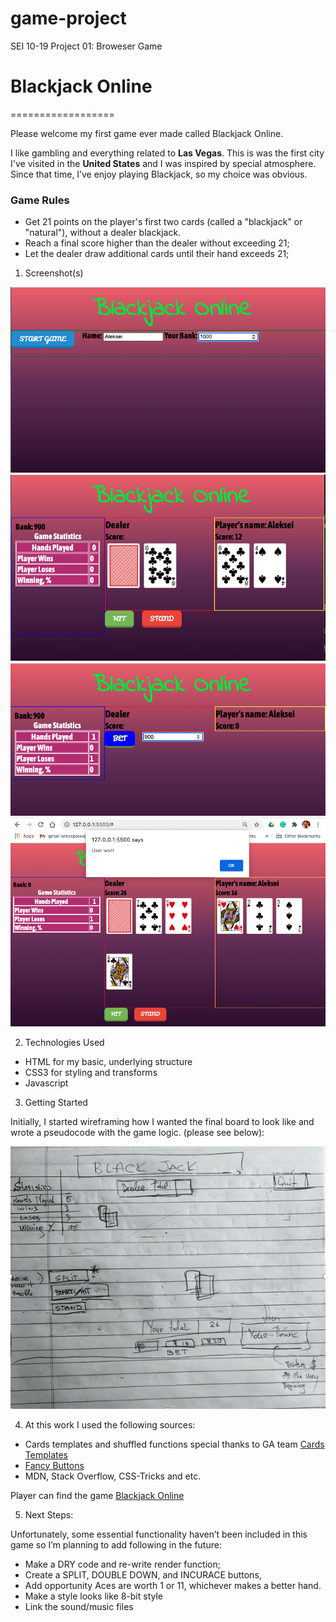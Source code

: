 # game-project
SEI 10-19 Project 01: Broweser Game



# Blackjack Online
==================

Please welcome my first game ever made called Blackjack Online.   

I like gambling and everything related to **Las Vegas**. This is was the first city I've visited in the **United States** and I was inspired by special atmosphere. Since that time, I’ve enjoy playing Blackjack, so my choice was obvious.


### Game Rules

* Get 21 points on the player's first two cards (called a "blackjack" or "natural"), without a dealer blackjack.
* Reach a final score higher than the dealer without exceeding 21; 
* Let the dealer draw additional cards until their hand exceeds 21;


1. Screenshot(s)


!["PrintScreen 1"](photo/prntscrn1.png)
!["PrintScreen 2"](photo/prntscrn2.png)
!["PrintScreen 3"](photo/prntscrn3.png)
!["PrintScreen 4"](photo/prntscrn4.png)

2. Technologies Used

* HTML for my basic, underlying structure
* CSS3 for styling and transforms
* Javascript


3. Getting Started

Initially, I started wireframing how I wanted the final board to look like and wrote a pseudocode with the game logic. (please see below):

   
!["Wireframe"](photo/wireframe.png)

                              
4. At this work I used the following sources:
 
* Cards templates and shuffled functions special thanks to GA team [Cards Templates](http://repl.it/@MichaelSiller/Use-CSS-Card-Library#index.html)
*  [Fancy Buttons](http://codepen.io/topic/buttons/picks)
*  MDN, Stack Overflow, CSS-Tricks and etc.
 
Player can find the game [Blackjack Online](https://aleksyara.github.io/game-project)

5. Next Steps:

Unfortunately, some essential functionality haven’t been included in this game so I’m planning to add following in the future: 

* Make a DRY code and re-write render function;
* Create a SPLIT, DOUBLE DOWN, and INCURACE buttons, 
* Add opportunity Aces are worth 1 or 11, whichever makes a better hand.
* Make a style looks like 8-bit style
* Link the sound/music files
